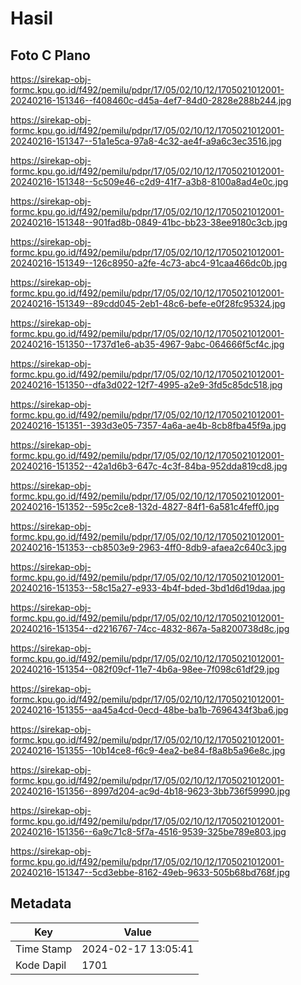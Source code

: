 # Hasil

## Foto C Plano

https://sirekap-obj-formc.kpu.go.id/f492/pemilu/pdpr/17/05/02/10/12/1705021012001-20240216-151346--f408460c-d45a-4ef7-84d0-2828e288b244.jpg

https://sirekap-obj-formc.kpu.go.id/f492/pemilu/pdpr/17/05/02/10/12/1705021012001-20240216-151347--51a1e5ca-97a8-4c32-ae4f-a9a6c3ec3516.jpg

https://sirekap-obj-formc.kpu.go.id/f492/pemilu/pdpr/17/05/02/10/12/1705021012001-20240216-151348--5c509e46-c2d9-41f7-a3b8-8100a8ad4e0c.jpg

https://sirekap-obj-formc.kpu.go.id/f492/pemilu/pdpr/17/05/02/10/12/1705021012001-20240216-151348--901fad8b-0849-41bc-bb23-38ee9180c3cb.jpg

https://sirekap-obj-formc.kpu.go.id/f492/pemilu/pdpr/17/05/02/10/12/1705021012001-20240216-151349--126c8950-a2fe-4c73-abc4-91caa466dc0b.jpg

https://sirekap-obj-formc.kpu.go.id/f492/pemilu/pdpr/17/05/02/10/12/1705021012001-20240216-151349--89cdd045-2eb1-48c6-befe-e0f28fc95324.jpg

https://sirekap-obj-formc.kpu.go.id/f492/pemilu/pdpr/17/05/02/10/12/1705021012001-20240216-151350--1737d1e6-ab35-4967-9abc-064666f5cf4c.jpg

https://sirekap-obj-formc.kpu.go.id/f492/pemilu/pdpr/17/05/02/10/12/1705021012001-20240216-151350--dfa3d022-12f7-4995-a2e9-3fd5c85dc518.jpg

https://sirekap-obj-formc.kpu.go.id/f492/pemilu/pdpr/17/05/02/10/12/1705021012001-20240216-151351--393d3e05-7357-4a6a-ae4b-8cb8fba45f9a.jpg

https://sirekap-obj-formc.kpu.go.id/f492/pemilu/pdpr/17/05/02/10/12/1705021012001-20240216-151352--42a1d6b3-647c-4c3f-84ba-952dda819cd8.jpg

https://sirekap-obj-formc.kpu.go.id/f492/pemilu/pdpr/17/05/02/10/12/1705021012001-20240216-151352--595c2ce8-132d-4827-84f1-6a581c4feff0.jpg

https://sirekap-obj-formc.kpu.go.id/f492/pemilu/pdpr/17/05/02/10/12/1705021012001-20240216-151353--cb8503e9-2963-4ff0-8db9-afaea2c640c3.jpg

https://sirekap-obj-formc.kpu.go.id/f492/pemilu/pdpr/17/05/02/10/12/1705021012001-20240216-151353--58c15a27-e933-4b4f-bded-3bd1d6d19daa.jpg

https://sirekap-obj-formc.kpu.go.id/f492/pemilu/pdpr/17/05/02/10/12/1705021012001-20240216-151354--d2216767-74cc-4832-867a-5a8200738d8c.jpg

https://sirekap-obj-formc.kpu.go.id/f492/pemilu/pdpr/17/05/02/10/12/1705021012001-20240216-151354--082f09cf-11e7-4b6a-98ee-7f098c61df29.jpg

https://sirekap-obj-formc.kpu.go.id/f492/pemilu/pdpr/17/05/02/10/12/1705021012001-20240216-151355--aa45a4cd-0ecd-48be-ba1b-7696434f3ba6.jpg

https://sirekap-obj-formc.kpu.go.id/f492/pemilu/pdpr/17/05/02/10/12/1705021012001-20240216-151355--10b14ce8-f6c9-4ea2-be84-f8a8b5a96e8c.jpg

https://sirekap-obj-formc.kpu.go.id/f492/pemilu/pdpr/17/05/02/10/12/1705021012001-20240216-151356--8997d204-ac9d-4b18-9623-3bb736f59990.jpg

https://sirekap-obj-formc.kpu.go.id/f492/pemilu/pdpr/17/05/02/10/12/1705021012001-20240216-151356--6a9c71c8-5f7a-4516-9539-325be789e803.jpg

https://sirekap-obj-formc.kpu.go.id/f492/pemilu/pdpr/17/05/02/10/12/1705021012001-20240216-151347--5cd3ebbe-8162-49eb-9633-505b68bd768f.jpg


## Metadata

| Key        | Value               |
| ---------- | ------------------- |
| Time Stamp | 2024-02-17 13:05:41 |
| Kode Dapil | 1701                |



